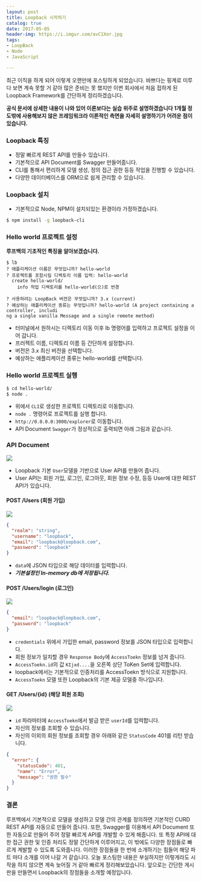 ```yaml
---
layout: post
title: Loopback 시작하기
catalog: true
date: 2017-05-05
header-img: https://i.imgur.com/avC1Xor.jpg
tags:
- LoopBack
- Node
- JavaScript

---
```

최근 이직을 하게 되어 이렇게 오랜만에 포스팅하게 되었습니다. 바쁘다는 핑계로 미루다 보면 계속 못할 거 같아 많은 준비는 못 했지만 이번 회사에서 처음 접하게 된 Loopback Framework를 간단하게 정리하겠습니다.


**공식 문서에 상세한 내용이 나와 있어 이론보다는 실습 위주로 설명하겠습니다 1개월 정도밖에 사용해보지 않은 프레임워크라 이론적인 측면을 자세히 설명하기가 어려운 점이 있습니다.**

### Loopback 특징

* 정말 빠르게 REST API를 만들수 있습니다.
* 기본적으로 API Document를 Swagger 만들어줍니다.
* CLI를 통해서 편리하게 모델 생성, 정의 접근 권한 등등 작업을 진행할 수 있습니다.
* 다양한 데이터베이스를 ORM으로 쉽게 관리할 수 있습니다.

### Loopback 설치
* 기본적으로 Node, NPM이 설치되있는 환경이라 가정하겠습니다.

```bash
$ npm install -g loopback-cli
```

### Hello world 프로젝트 설정
**루프백의 기초적인 특징을 알아보겠습니다.**
```
$ lb
? 애플리케이션 이름은 무엇입니까? hello-world
? 프로젝트를 포함시킬 디렉토리 이름 입력: hello-world
  create hello-world/
    info 작업 디렉토리를 hello-world(으)로 번경

? 사용하려는 LoopBack 버전은 무엇입니까? 3.x (current)
? 예상하는 애플리케이션 종류는 무엇입니까? hello-world (A project containing a controller, includi
ng a single vanilla Message and a single remote method)
```
* 터미널에서 원하시는 디렉토리 이동 이후 lb 명령어를 입력하고 프로젝트 설정을 이어 갑니다.
* 프러젝트 이름, 디렉토리 이름 등 간단하게 설정합니다.
* 버전은 3.x 최신 버전을 선택합니다.
* 예상하는 애플리케이션 종류는  hello-world를 선택합니다.

### Hello world 프로젝트 실행
```bash
$ cd hello-world/
$ node .
```
* 위에서 `CLI`로 생성한 프로젝트 디렉토리로 이동합니다.
* `node .` 명령어로 프로젝트를 실행 합니다.
* `http://0.0.0.0:3000/explorer`로 이동합니다.
* API Document `Swagger`가 정상적으로 출력되면 아래 그림과 같습니다.

### API Document
![](http://i.imgur.com/D9cINil.png)

* Loopback 기본 `User`모델을 기반으로 User API를 만들어 줍니다.
* User API는 회원 가입, 로그인, 로그아웃, 회원 정보 수정, 등등 User에 대한 REST API가 있습니다.

#### POST /Users (회원 가입)

![](http://i.imgur.com/ako0hjq.png)
```json
{
  "realm": "string",
  "username": "loopback",
  "email": "loopback@loopback.com",
  "password": "loopback"
}
```

* `data`에 JSON 타입으로 해당 데이터를 입력합니다.
* ***기본설정인 In-memory db에 저장됩니다.***

#### POST /Users/login (로그인)

![](http://i.imgur.com/0W8k2M9.png)

```json
{
  "email": "loopback@loopback.com",
  "password": "loopback"
}
```


* `credentials` 위에서 가입한 email, password 정보를 JSON 타입으로 입력합니다.
* 회원 정보가 일치할 경우 `Response Body`에 `AccessToekn` 정보를 넘겨 줍니다.
* `AccessToekn.id`의 값 `KIjxd....`을 오른쪽 상단 ToKen Set에 입력합니다.
* loopback에서는 기본적으로 인증처리를 AccessToekn 방식으로 지원합니다.
* `AccessToekn` 모델 또한 Loopback의 기본 제공 모델중 하나입니다.

#### GET /Users/{id} (해당 회원 조회)

![](http://i.imgur.com/gWBT25M.png)

* `id` 파라마터에 `AccessToekn`에서 발급 받은 `userId`를 입력합니다.
* 자신의 정보를 조회할 수 있습니다.
* 자신의 이외의 회원 정보를 조회할 경우 아래와 같은 `StatusCode` 401를 리턴 받습니다.

```json
{
  "error": {
    "statusCode": 401,
    "name": "Error",
    "message": "권한 필수"
  }
}
```

### 결론
루프백에서 기본적으로 모델을 생성하고 모델 간의 관계를 정의하면 기본적인 CURD REST API를 자동으로 만들어 줍니다. 또한, Swagger를 이용해서 API Document 또한 자동으로 만들어 주어 정말 빠르게 API를 개발할 수 있게 해줍니다. 또 특정 API에 대한 접근 권한 및 인증 처리도 정말 간단하게 이루어지고, 이 밖에도 다양한 장점들로 빠르게 계발할 수 있도록 도와줍니다. 이러한 장점들을 한 번에 소개하기는 힘들어 해당 파트 마다 소개를 이어 나갈 거 같습니다. 오늘 포스팅한 내용은 부실하지만 이렇게라도 시작을 하지 않으면 계속 늦어질 거 같아 빠르게 정리해보았습니다. 앞으로는 간단한 게시판을 만들면서 Loopback의 장점들을 소개할 예정입니다.

